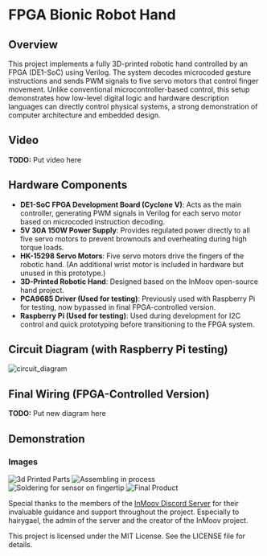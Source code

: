 # FPGA Bionic Robot Hand

## Overview

This project implements a fully 3D-printed robotic hand controlled by an FPGA (DE1-SoC) using Verilog. The system decodes microcoded gesture instructions and sends PWM signals to five servo motors that control finger movement. Unlike conventional microcontroller-based control, this setup demonstrates how low-level digital logic and hardware description languages can directly control physical systems, a strong demonstration of computer architecture and embedded design.

## Video

**TODO:** Put video here

## Hardware Components

- **DE1-SoC FPGA Development Board (Cyclone V)**: Acts as the main controller, generating PWM signals in Verilog for each servo motor based on microcoded instruction decoding.
- **5V 30A 150W Power Supply**: Provides regulated power directly to all five servo motors to prevent brownouts and overheating during high torque loads.
- **HK-15298 Servo Motors**: Five servo motors drive the fingers of the robotic hand. (An additional wrist motor is included in hardware but unused in this prototype.)
- **3D-Printed Robotic Hand**: Designed based on the InMoov open-source hand project.
- **PCA9685 Driver (Used for testing)**: Previously used with Raspberry Pi for testing, now bypassed in final FPGA-controlled version.
- **Raspberry Pi (Used for testing)**: Used during development for I2C control and quick prototyping before transitioning to the FPGA system.

## Circuit Diagram (with Raspberry Pi testing)

![circuit_diagram](images/circuit_diagram.jpg)

## Final Wiring (FPGA-Controlled Version)

**TODO:** Put new diagram here

## Demonstration

### Images

![3d Printed Parts](images/image1.jpg)
![Assembling in process](images/image2.jpg)
![Soldering for sensor on fingertip](images/image3.jpg)
![Final Product](images/image4.jpg)

Special thanks to the members of the [InMoov Discord Server](https://discord.gg/FKJ6GSEwHr) for their invaluable guidance and support throughout the project. Especially to hairygael, the admin of the server and the creator of the InMoov project.

This project is licensed under the MIT License. See the LICENSE file for details.
